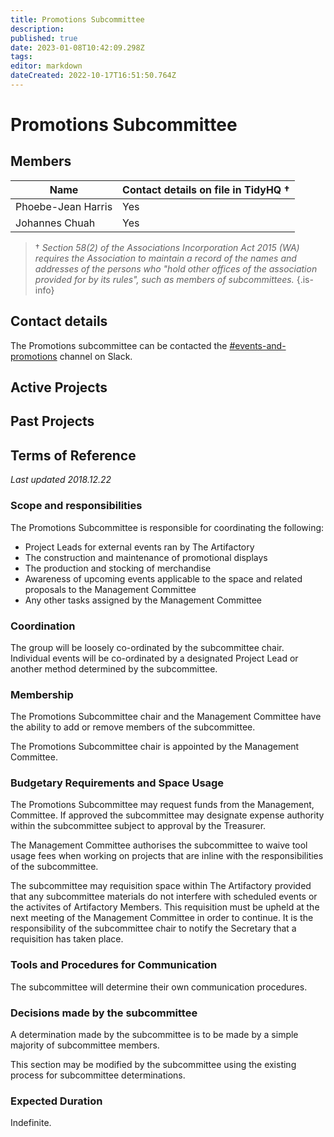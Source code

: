 ```yaml
---
title: Promotions Subcommittee
description: 
published: true
date: 2023-01-08T10:42:09.298Z
tags: 
editor: markdown
dateCreated: 2022-10-17T16:51:50.764Z
---
```


# Promotions Subcommittee

## Members

| Name                  | Contact details on file in TidyHQ † |
| --------------------- | ----------------------------------- |
| Phoebe-Jean Harris    | Yes                                 |
| Johannes Chuah        | Yes                                 |

> † *Section 58(2) of the Associations Incorporation Act 2015 (WA) requires the Association to maintain a record of the names and addresses of the persons who "hold other offices of the association provided for by its rules", such as members of subcommittees.*
{.is-info}

## Contact details

The Promotions subcommittee can be contacted the [#events-and-promotions](https://perthartifactory.slack.com/archives/CFXEGDMLP) channel on Slack.

## Active Projects

## Past Projects

## Terms of Reference

*Last updated 2018.12.22*

### Scope and responsibilities

The Promotions Subcommittee is responsible for coordinating the following:

* Project Leads for external events ran by The Artifactory
* The construction and maintenance of promotional displays
* The production and stocking of merchandise 
 * Awareness of upcoming events applicable to the space and related proposals to the Management Committee
* Any other tasks assigned by the Management Committee

### Coordination

The group will be loosely co-ordinated by the subcommittee chair. Individual events will be co-ordinated by a designated Project Lead or another method determined by the subcommittee.

### Membership

The Promotions Subcommittee chair and the Management Committee have the ability to add or remove members of the subcommittee.

The Promotions Subcommittee chair is appointed by the Management Committee.

### Budgetary Requirements and Space Usage

The Promotions Subcommittee may request funds from the Management, Committee. If approved the subcommittee may designate expense authority within the subcommittee subject to approval by the Treasurer.

The Management Committee authorises the subcommittee to waive tool usage fees when working on projects that are inline with the responsibilities of the subcommittee.

The subcommittee may requisition space within The Artifactory provided that any subcommittee materials do not interfere with scheduled events or the activites of Artifactory Members. This requisition must be upheld at the next meeting of the Management Committee in order to continue. It is the responsibility of the subcommittee chair to notify the Secretary that a requisition has taken place.

### Tools and Procedures for Communication

The subcommittee will determine their own communication procedures.

### Decisions made by the subcommittee

A determination made by the subcommittee is to be made by a simple majority of subcommittee members.

This section may be modified by the subcommittee using the existing process for subcommittee determinations.

### Expected Duration

Indefinite.
